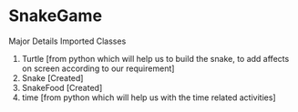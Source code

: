 # SnakeGame

Major Details
Imported Classes
1. Turtle [from python which will help us to build the snake, to add affects on screen according to our requirement]
2. Snake [Created]
3. SnakeFood [Created]
4. time [from python which will help us with the time related activities]
